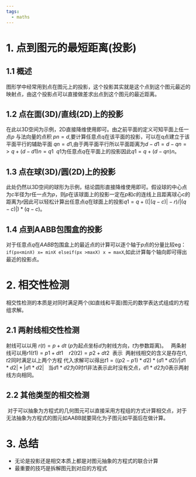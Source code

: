 ```yaml
---
tags:
  - maths
---
```


# 1. 点到图元的最短距离(投影)

## 1.1 概述

图形学中经常用到点在图元上的投影，这个投影其实就是这个点到这个图元最近的映射点，由这个投影点可以直接做差求出点到这个图元的最近距离。

## 1.2 点在面(3D)/直线(2D)上的投影

在此以3D空间为示例，2D直接降维使用即可。由之前平面的定义可知平面上任一点$p$ 与法向量的点积 $pn=d$,要计算任意点q在该平面的投影，可以在q点建立于该平面平行的辅助平面 $qn=d1$,由于两平面平行所以平面距离为$d-d1=d-qn=>q + (d-d1)n = q1$  $q1$为任意点$q$在平面上的投影因此$q1=q+(d-qn)n$。

## 1.3 点在球(3D)/圆(2D)上的投影

此处仍然以3D空间的球形为示例，结论圆形直接降维使用即可。假设球的中心点为$c$半径为r任一点为$p$，则$p$在该球面上的投影一定在$p$和$c$的连线上且距离球心c的距离为$r$因此可以轻松计算出任意点$q$在球面上的投影$q1 = q +((|(q-c)| - r)/|(q-c)| ) * (q-c)$。

## 1.4 点到AABB包围盒的投影

对于任意点$q$在$AABB$包围盒上的最近点的计算可以逐个轴于$p$点的分量比较eg：```if(px<minX) x= minX elseif(px >maxX) x = maxX```,如此计算每个轴向即可得出最近的投影点。

# 2. 相交性检测

相交性检测的本质是对同时满足两个(如直线和平面)图元的数学表达式组成的方程组求解。

## 2.1 两射线相交性检测

射线可以以用 $r(t)=p+dt$ ($p$为起点坐标$d$为射线方向，$t$为参数距离)。   两条射线可以用$r1(t1)=p1+dt1$    $r2(t2)=p2+dt2$  表示  两射线相交的含义是存在$t1,t2$同时满足以上两个方程 代入求解可以得出$t1 =((p2-p1)*d2)*(d1*d2) / |d1*d2|*|d1*d2|$   当$d1*d2$为0时$t1$非法表示此时没有交点，$d1*d2$为0表示两射线方向相同。

## 2.2 其他类型的相交检测

 对于可以抽象为方程式的几何图元可以直接采用方程组的方式计算相交点，对于无法抽象为方程式的图元如AABB就要简化为子图元如平面后在做计算。

# 3. 总结

- 无论是投影还是相交本质上都是对图元抽象的方程式的联合计算
- 最重要的技巧是拆解图元到对应的方程式